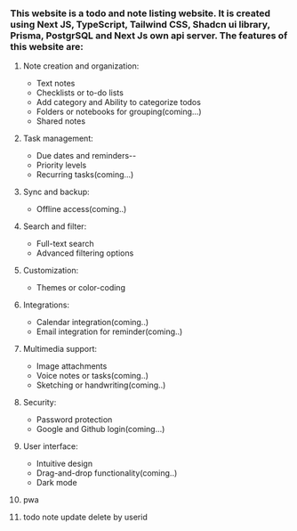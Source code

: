 ### This website is a todo and note listing website. It is created using Next JS, TypeScript, Tailwind CSS, Shadcn ui library, Prisma, PostgrSQL and Next Js own api server. The features of this website are:

1. Note creation and organization:

   - Text notes
   - Checklists or to-do lists
   - Add category and Ability to categorize todos
   - Folders or notebooks for grouping(coming...)
   - Shared notes

2. Task management:

   - Due dates and reminders--
   - Priority levels
   - Recurring tasks(coming...)

3. Sync and backup:

   - Offline access(coming..)

4. Search and filter:

   - Full-text search
   - Advanced filtering options

5. Customization:

   - Themes or color-coding

6. Integrations:

   - Calendar integration(coming..)
   - Email integration for reminder(coming..)

7. Multimedia support:

   - Image attachments
   - Voice notes or tasks(coming..)
   - Sketching or handwriting(coming..)

8. Security:

   - Password protection
   - Google and Github login(coming...)

9. User interface:

   - Intuitive design
   - Drag-and-drop functionality(coming..)
   - Dark mode

10. pwa
11. todo note update delete by userid
